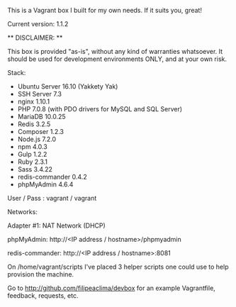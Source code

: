 This is a Vagrant box I built for my own needs. If it suits you, great!

Current version: 1.1.2

** DISCLAIMER: **

This box is provided "as-is", without any kind of warranties whatsoever. It should be used for development environments ONLY, and at your own risk.

Stack:

- Ubuntu Server 16.10 (Yakkety Yak)
- SSH Server 7.3
- nginx 1.10.1
- PHP 7.0.8 (with PDO drivers for MySQL and SQL Server)
- MariaDB 10.0.25
- Redis 3.2.5
- Composer 1.2.3
- Node.js 7.2.0
- npm 4.0.3
- Gulp 1.2.2
- Ruby 2.3.1
- Sass 3.4.22
- redis-commander 0.4.2
- phpMyAdmin 4.6.4

User / Pass : vagrant / vagrant

Networks:

Adapter #1: NAT Network (DHCP)

phpMyAdmin: http://\<IP address / hostname\>/phpmyadmin

redis-commander: http://\<IP address / hostname\>:8081

On /home/vagrant/scripts I've placed 3 helper scripts one could use to help provision the machine.

Go to http://github.com/filipeaclima/devbox for an example Vagrantfile, feedback, requests, etc.
